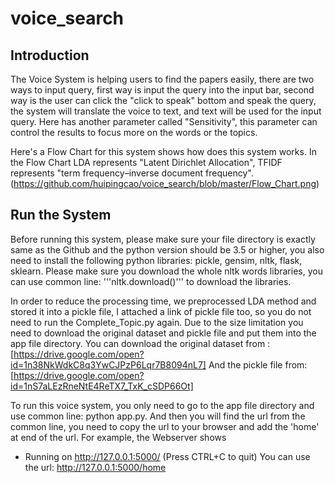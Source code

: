 # voice_search

## Introduction 
The Voice System is helping users to find the papers easily, there are two  ways to input query, first way is input the query into the input bar, second way is the user can click the "click to speak" bottom and speak the query, the system will translate the voice to text, and text will be used for the input query. Here has another parameter called "Sensitivity", this parameter can control the results to focus more on the words or the topics. 

Here's a Flow Chart for this system shows how does this system works. In the Flow Chart LDA represents "Latent Dirichlet Allocation", TFIDF represents "term frequency–inverse document frequency". 
(https://github.com/huipingcao/voice_search/blob/master/Flow_Chart.png)

## Run the System 
Before running this system, please make sure your file directory is exactly same as the Github and the python version should be 3.5 or higher, you also need to install the following python libraries: pickle, gensim, nltk, flask, sklearn. Please make sure you download the whole nltk words libraries, you can use common line: '''nltk.download()''' to download the libraries. 

In order to reduce the processing time, we preprocessed LDA method and stored it into a pickle file, I attached a link of pickle file too, so you do not need to run the Complete_Topic.py again. Due to the size limitation you need to download the original dataset and pickle file and put them into the app file directory. 
You can download the original dataset from : [https://drive.google.com/open?id=1n38NkWdkC8q3YwCJPzP6Lqr7B8094nL7]
And the pickle file from: [https://drive.google.com/open?id=1nS7aLEzRneNtE4ReTX7_TxK_cSDP66Ot]


To run this voice system, you only need to go to the app file directory and use common line: python app.py. And then you will find the url from the common line, you need to copy the url to your browser and add the 'home' at end of the url. For example, the Webserver shows 
* Running on http://127.0.0.1:5000/ (Press CTRL+C to quit)
You can use the url: http://127.0.0.1:5000/home 
